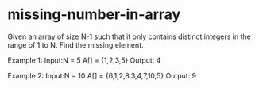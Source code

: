 # missing-number-in-array

Given an array of size N-1 such that it only contains distinct integers in the range of 1 to N. Find the missing element.

Example 1:
Input:N = 5
A[] = {1,2,3,5}
Output: 4

Example 2:
Input:N = 10
A[] = {6,1,2,8,3,4,7,10,5}
Output: 9
